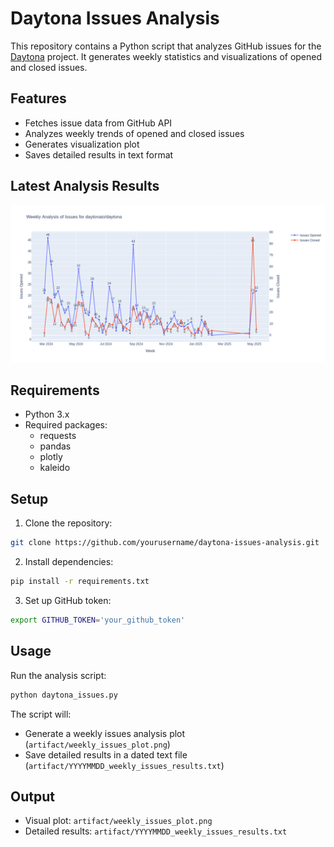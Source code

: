 # Daytona Issues Analysis

This repository contains a Python script that analyzes GitHub issues for the [Daytona](https://github.com/daytonaio/daytona) project. It generates weekly statistics and visualizations of opened and closed issues.

## Features

- Fetches issue data from GitHub API
- Analyzes weekly trends of opened and closed issues
- Generates visualization plot
- Saves detailed results in text format

## Latest Analysis Results

![Weekly Issues Analysis](artifact/weekly_issues_plot.png)

## Requirements

- Python 3.x
- Required packages:
  - requests
  - pandas
  - plotly
  - kaleido

## Setup

1. Clone the repository:
```bash
git clone https://github.com/yourusername/daytona-issues-analysis.git
```

2. Install dependencies:
```bash
pip install -r requirements.txt
```

3. Set up GitHub token:
```bash
export GITHUB_TOKEN='your_github_token'
```

## Usage

Run the analysis script:
```bash
python daytona_issues.py
```

The script will:
- Generate a weekly issues analysis plot (`artifact/weekly_issues_plot.png`)
- Save detailed results in a dated text file (`artifact/YYYYMMDD_weekly_issues_results.txt`)

## Output

- Visual plot: `artifact/weekly_issues_plot.png`
- Detailed results: `artifact/YYYYMMDD_weekly_issues_results.txt`
